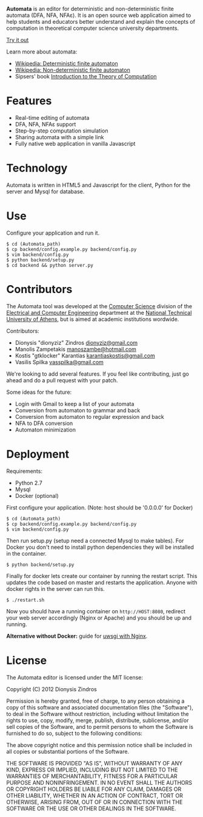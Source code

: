 **Automata** is an editor for deterministic and non-deterministic finite automata
(DFA, NFA, NFAε). It is an open source web application aimed to help students
and educators better understand and explain the concepts of computation in
theoretical computer science university departments.

[Try it out](http://automata.discrete.gr/)

Learn more about automata:

 * [Wikipedia: Deterministic finite automaton](http://en.wikipedia.org/wiki/Deterministic_finite_automaton)
 * [Wikipedia: Non-deterministic finite automaton](http://en.wikipedia.org/wiki/Nondeterministic_finite_automaton)
 * Sipsers' book [Introduction to the Theory of Computation](http://www.amazon.com/Introduction-Theory-Computation-Michael-Sipser/dp/0534950973/ref=sr_1_2?s=books&ie=UTF8&qid=1339239779&sr=1-2)

Features
========

 * Real-time editing of automata
 * DFA, NFA, NFAε support
 * Step-by-step computation simulation
 * Sharing automata with a simple link
 * Fully native web application in vanilla Javascript

Technology
==========
Automata is written in HTML5 and Javascript for the client, Python for the server and Mysql for database.


Use
===
Configure your application and run it.

    $ cd (Automata_path)
    $ cp backend/config.example.py backend/config.py
    $ vim backend/config.py
    $ python backend/setup.py
    $ cd backend && python server.py

Contributors
============

The Automata tool was developed at the [Computer Science](http://corelab.ntua.gr/) division of the
[Electrical and Computer Engineering](http://www.ece.ntua.gr/) department at the [National Technical
University of Athens](http://www.ntua.gr/), but is aimed at academic institutions wordwide.

Contributors:

 * Dionysis "dionyziz" Zindros <dionyziz@gmail.com>
 * Manolis Zampetakis <manoszambe@hotmail.com>
 * Kostis "gtklocker" Karantias <karantiaskostis@gmail.com>
 * Vasilis Spilka <vasspilka@gmail.com>

We're looking to add several features. If you feel like contributing, just go ahead and do a pull request with your patch.

Some ideas for the future:

 * Login with Gmail to keep a list of your automata
 * Conversion from automaton to grammar and back
 * Conversion from automaton to regular expression and back
 * NFA to DFA conversion
 * Automaton minimization

Deployment
==========
Requirements:
* Python 2.7
* Mysql
* Docker (optional)

First configure your application. (Note: host should be '0.0.0.0' for Docker)

    $ cd (Automata_path)
    $ cp backend/config.example.py backend/config.py
    $ vim backend/config.py

Then run setup.py (setup need a connected Mysql to make tables).
For Docker you don't need to install python dependencies they will be installed in the container.

    $ python backend/setup.py

Finally for docker lets create our container by running the restart script.
This updates the code based on master and restarts the application. Anyone with docker rights in the server can run this.

    $ ./restart.sh

Now you should have a running container on `http://HOST:8080`, redirect your web server accordingly (Nginx or Apache)
and you should be up and running.

**Alternative without Docker:** guide for [uwsgi with Nginx](https://michael.lustfield.net/nginx/bottle-uwsgi-nginx-quickstart).

License
=======
The Automata editor is licensed under the MIT license:

Copyright (C) 2012 Dionysis Zindros

Permission is hereby granted, free of charge, to any person obtaining a copy of this software and associated documentation files (the "Software"), to deal in the Software without restriction, including without limitation the rights to use, copy, modify, merge, publish, distribute, sublicense, and/or sell copies of the Software, and to permit persons to whom the Software is furnished to do so, subject to the following conditions:

The above copyright notice and this permission notice shall be included in all copies or substantial portions of the Software.

THE SOFTWARE IS PROVIDED "AS IS", WITHOUT WARRANTY OF ANY KIND, EXPRESS OR IMPLIED, INCLUDING BUT NOT LIMITED TO THE WARRANTIES OF MERCHANTABILITY, FITNESS FOR A PARTICULAR PURPOSE AND NONINFRINGEMENT. IN NO EVENT SHALL THE AUTHORS OR COPYRIGHT HOLDERS BE LIABLE FOR ANY CLAIM, DAMAGES OR OTHER LIABILITY, WHETHER IN AN ACTION OF CONTRACT, TORT OR OTHERWISE, ARISING FROM, OUT OF OR IN CONNECTION WITH THE SOFTWARE OR THE USE OR OTHER DEALINGS IN THE SOFTWARE.
